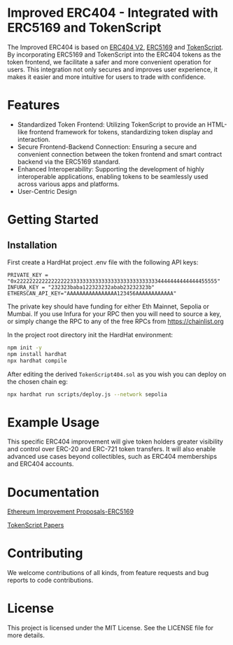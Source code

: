 # Improved ERC404 - Integrated with ERC5169 and TokenScript
The Improved ERC404 is based on [ERC404 V2](https://github.com/Pandora-Labs-Org/erc404), [ERC5169](https://eips.ethereum.org/EIPS/eip-5169) and [TokenScript](https://github.com/SmartTokenLabs/TokenScript). By incorporating ERC5169 and TokenScript into the ERC404 tokens as the token frontend, we facilitate a safer and more convenient operation for users. This integration not only secures and improves user experience, it makes it easier and more intuitive for users to trade with confidence.
# Features
- Standardized Token Frontend: Utilizing TokenScript to provide an HTML-like frontend framework for tokens, standardizing token display and interaction.
- Secure Frontend-Backend Connection: Ensuring a secure and convenient connection between the token frontend and smart contract backend via the ERC5169 standard.
- Enhanced Interoperability: Supporting the development of highly interoperable applications, enabling tokens to be seamlessly used across various apps and platforms.
- User-Centric Design
# Getting Started

## Installation

First create a HardHat project .env file with the following API keys:

```
PRIVATE_KEY = "0x2222222222222222233333333333333333333333333334444444444444455555"
INFURA_KEY = "232323baba122323232abab23232323b"
ETHERSCAN_API_KEY="AAAAAAAAAAAAAAAA123456AAAAAAAAAAAA"
```

The private key should have funding for either Eth Mainnet, Sepolia or Mumbai.
If you use Infura for your RPC then you will need to source a key, or simply change the RPC to any of the free RPCs from https://chainlist.org

In the project root directory init the HardHat environment:

```bash
npm init -y
npm install hardhat
npx hardhat compile
```

After editing the derived `TokenScript404.sol` as you wish you can deploy on the chosen chain eg:

```bash
npx hardhat run scripts/deploy.js --network sepolia
```

# Example Usage
This specific ERC404 improvement will give token holders greater visibility and control over ERC-20 and ERC-721 token transfers.
It will also enable advanced use cases beyond collectibles, such as ERC404 memberships and ERC404 accounts.  
# Documentation
[Ethereum Improvement Proposals-ERC5169](https://eips.ethereum.org/EIPS/eip-5169an)

[TokenScript Papers](https://github.com/SmartTokenLabs/papers/releases)
# Contributing
We welcome contributions of all kinds, from feature requests and bug reports to code contributions.
# License
This project is licensed under the MIT License. See the LICENSE file for more details.
